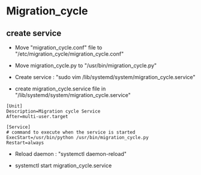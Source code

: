 # Migration_cycle


## create service
- Move "migration_cycle.conf" file to "/etc/migration_cycle/migration_cycle.conf"

- Move migration_cycle.py to "/usr/bin/migration_cycle.py"

- Create service : "sudo vim /lib/systemd/system/migration_cycle.service"

- create migration_cycle.service file in "/lib/systemd/system/migration_cycle.service"

```
[Unit]
Description=Migration cycle Service
After=multi-user.target

[Service]
# command to execute when the service is started
ExecStart=/usr/bin/python /usr/bin/migration_cycle.py
Restart=always
```

- Reload daemon : "systemctl daemon-reload"

- systemctl start migration_cycle.service
